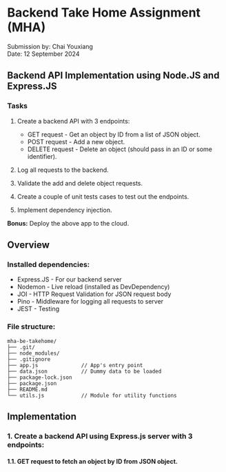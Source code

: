 # Backend Take Home Assignment (MHA)

Submission by: Chai Youxiang </br>
Date: 12 September 2024

## Backend API Implementation using Node.JS and Express.JS

### Tasks

1. Create a backend API with 3 endpoints:

    - GET request - Get an object by ID from a list of JSON object.
    - POST request - Add a new object.
    - DELETE request - Delete an object (should pass in an ID or some identifier).

2. Log all requests to the backend.

3. Validate the add and delete object requests.

4. Create a couple of unit tests cases to test out the endpoints.

5. Implement dependency injection.

**Bonus:** Deploy the above app to the cloud.

## Overview

### Installed dependencies:

<ul>
    <li> Express.JS - For our backend server</li>
    <li> Nodemon - Live reload (installed as DevDependency) </li>
    <li> JOI - HTTP Request Validation for JSON request body </li>
    <li> Pino - Middleware for logging all requests to server </li>
    <li> JEST - Testing </li>
</ul>

### File structure:

```
mha-be-takehome/
├── .git/
├── node_modules/
├── .gitignore
├── app.js              // App's entry point
├── data.json           // Dummy data to be loaded
├── package-lock.json
├── package.json
├── README.md
└── utils.js            // Module for utility functions
```

## Implementation

### 1. Create a backend API using Express.js server with 3 endpoints:

#### 1.1. GET request to fetch an object by ID from JSON object.
